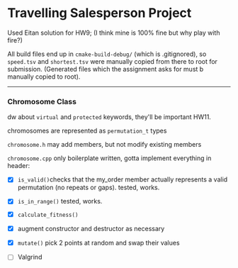 # Travelling Salesperson Project

Used Eitan solution for HW9; (I think mine is 100% fine but why play with fire?)

All build files end up in `cmake-build-debug/` (which is .gitignored), so `speed.tsv` and `shortest.tsv` were manually copied from there to root for submission. (Generated files which the assignment asks for must b manually copied to root).

***

### Chromosome Class

dw about `virtual` and `protected` keywords, they'll be important HW11.

chromosomes are represented as `permutation_t` types

`chromosome.h` may add members, but not modify existing members

`chromosome.cpp` only boilerplate written, gotta implement everything in header:

- [x] `is_valid()`checks that the my_order member actually represents a valid permutation (no repeats or gaps). tested, works.
- [x] `is_in_range()` tested, works.
- [x] `calculate_fitness()` 
- [x] augment constructor and destructor as necessary
- [x] `mutate()` pick 2 points at random and swap their values











- [ ] Valgrind
